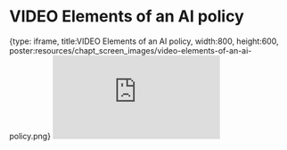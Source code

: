 # VIDEO Elements of an AI policy
 
{type: iframe, title:VIDEO Elements of an AI policy, width:800, height:600, poster:resources/chapt_screen_images/video-elements-of-an-ai-policy.png}
![](https://hutchdatascience.org/AI_for_Decision_Makers/no_toc/video-elements-of-an-ai-policy.html)
 

 
